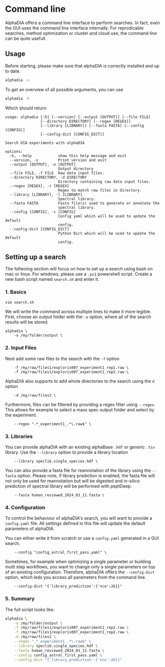 # Command line
AlphaDIA offers a command line interface to perform searches. In fact, even the GUI uses the command line interface internally. For reprodicable searches, method optimization or cluster and cloud use, the command line can be quite usefull.

## Usage
Before starting, please make sure that alphaDIA is correctly installed and up to date.
```bash
alphadia -v
```

To get an overview of all possible arguments, you can use

```bash
alphadia -h
```

Which should return

```
usage: alphadia [-h] [--version] [--output [OUTPUT]] [--file FILE]
                [--directory DIRECTORY] [--regex [REGEX]]
                [--library [LIBRARY]] [--fasta FASTA] [--config [CONFIG]]
                [--config-dict [CONFIG_DICT]]

Search DIA experiments with alphaDIA

options:
  -h, --help            show this help message and exit
  --version, -v         Print version and exit
  --output [OUTPUT], -o [OUTPUT]
                        Output directory
  --file FILE, -f FILE  Raw data input files.
  --directory DIRECTORY, -d DIRECTORY
                        Directory containing raw data input files.
  --regex [REGEX], -r [REGEX]
                        Regex to match raw files in directory.
  --library [LIBRARY], -l [LIBRARY]
                        Spectral library.
  --fasta FASTA         Fasta file(s) used to generate or annotate the
                        spectral library.
  --config [CONFIG], -c [CONFIG]
                        Config yaml which will be used to update the default
                        config.
  --config-dict [CONFIG_DICT]
                        Python Dict which will be used to update the default
                        config.
```

## Setting up a search
The follwoing section will focus on how to set up a search using bash on mac or linux. For windows, please use a `.ps1` powershell script.
Create a new bash script named `search.sh` and enter it.

### 1. Basics
```bash
vim search.sh
```
We will write the command across multiple lines to make it more legible.
First, choose an output folder with the `-o` option, where all of the search results will be stored.

```
alphadia \
    -o /my/folder/output \
```

### 2. Input Files
Next add some raw files to the search with the `-f` option

```
    -f /my/raw/files1/exploris007_experiment1_rep1.raw \
    -f /my/raw/files1/exploris007_experiment1_rep2.raw \
```
AlphaDIA also supports to add whole directories to the search using the `d` option
```
    -d /my/raw/files2 \
```

Furthermore, files can be filtered by providing a regex filter using `--regex`. This allows for example to select a mass spec output folder and select by the experiment.
```
    --regex ".*_experiment1_.*\.raw$" \
```

### 3. Libraries
You can provide alphaDIA with an existing alphaBase `.hdf` or generic `.tsv` library.
Use the `--library` option to provide a library location
```
    --library speclib.single_species.hdf \
```

You can also provide a fasta file for reannotation of the library using the `--fasta` option.
Please note, if library prediction is enabled, the fasta file will not only be used for reannotation but will be digested and in-silico prediction of spectral library will be performed with peptDeep.

```
    --fasta human_reviewed_2024_03_11.fasta \
```

### 4. Configuration
To control the behaviour of alphaDIA's search, you will want to provide a `config.yaml` file.
All settings defined in this file will update the default parameters of alphaDIA.

You can either write it from scratch or use a `config.yaml` generated in a GUI search.

```
    --config "config_astral_first_pass.yaml" \
```

Sometimes, for example when optimizing a single parameter or building multi step workflows, you want to change only a single parameters on top of an existing configuration. Therefore, alphaDIA offers the `--config-dict` option, which leds you access all parameters from the command line.
```
    --config-dict "{'library_prediction':{'nce':26}}"
```

### 5. Summary
The full script looks like:
```bash
alphadia \
    -o /my/folder/output \
    -f /my/raw/files1/exploris007_experiment1_rep1.raw \
    -f /my/raw/files1/exploris007_experiment1_rep2.raw \
    -d /my/raw/files2 \
    --regex ".*_experiment1_.*\.raw$" \
    --library speclib.single_species.hdf \
    --fasta human_reviewed_2024_03_11.fasta \
    --config config_astral_first_pass.yaml \
    --config-dict "{'library_prediction':{'nce':26}}"
```
